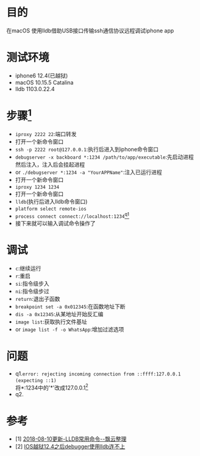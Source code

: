 # 目的
在macOS 使用lldb借助USB接口传输ssh通信协议远程调试iphone app
# 测试环境
- iphone6 12.4(已越狱)
- macOS 10.15.5 Catalina
- lldb 1103.0.22.4
# 步骤[<sup>1</sup>](#ref.1)
- `iproxy 2222 22`:端口转发
- 打开一个新命令窗口
- `ssh -p 2222 root@127.0.0.1`:执行后进入到iphone命令窗口
- `debugserver -x backboard *:1234 /path/to/app/executable`:先启动进程然后注入，注入后会挂起进程
- or `./debugserver *:1234 -a "YourAPPName"`:注入已运行进程
- 打开一个新命令窗口
- `iproxy 1234 1234`
- 打开一个新命令窗口
- `lldb`(执行后进入lldb命令窗口)
- `platform select remote-ios`
- `process connect connect://localhost:1234`[<sup>q1</sup>](#q.1)
- 接下来就可以输入调试命令操作了
# 调试
- `c`:继续运行
- `r`:重启
- `si`:指令级步入
- `ni`:指令级步过
- `return`:退出子函数
- `breakpoint set -a 0x012345`:在函数地址下断
- `dis -a 0x12345`:从某地址开始反汇编
- `image list`:获取执行文件基址
- or `image list -f -o WhatsApp`:增加过滤选项
# 问题
- q1.`error: rejecting incoming connection from ::ffff:127.0.0.1 (expecting ::1)`<a id="q.1"/> \
将*:1234中的'*'改成127.0.0.1[<sup>2</sup>](#ref.2)
- q2.
# 参考
- [1] [2018-08-10更新-LLDB常用命令--飘云整理](https://www.dllhook.com/post/51.html)<a id="ref.1"/>
- [2] [IOS越狱12.4之后debugger使用lldb连不上](https://www.ioshacker.net/thread-148-1-1.html)<a id="ref.2"/>

